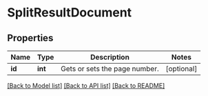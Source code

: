 # SplitResultDocument

## Properties
Name | Type | Description | Notes
------------ | ------------- | ------------- | -------------
**id** | **int** | Gets or sets the page number. | [optional] 

[[Back to Model list]](../README.md#documentation-for-models) [[Back to API list]](../README.md#documentation-for-api-endpoints) [[Back to README]](../README.md)



